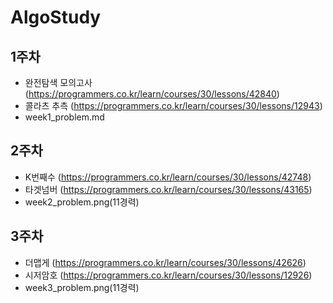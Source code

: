 # AlgoStudy

## 1주차
- 완전탐색 모의고사 (https://programmers.co.kr/learn/courses/30/lessons/42840)
- 콜라츠 추측 (https://programmers.co.kr/learn/courses/30/lessons/12943)
- week1_problem.md

## 2주차
- K번째수 (https://programmers.co.kr/learn/courses/30/lessons/42748)
- 타겟넘버 (https://programmers.co.kr/learn/courses/30/lessons/43165)
- week2_problem.png(11경력)

## 3주차
- 더맵게 (https://programmers.co.kr/learn/courses/30/lessons/42626)
- 시저암호 (https://programmers.co.kr/learn/courses/30/lessons/12926)
- week3_problem.png(11경력)
